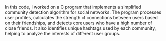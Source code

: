 In this code, I worked on a C program that implements a simplified community detection algorithm for social networks. The program processes user profiles, calculates the strength of connections between users based on their friendships, and detects core users who have a high number of close friends. It also identifies unique hashtags used by each community, helping to analyze the interests of different user groups.
